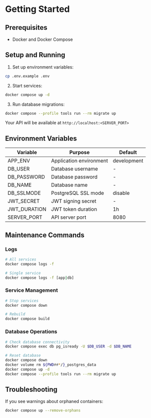 # Getting Started

## Prerequisites

- Docker and Docker Compose

## Setup and Running

1. Set up environment variables:

```bash
cp .env.example .env
```

2. Start services:

```bash
docker compose up -d
```

3. Run database migrations:

```bash
docker compose --profile tools run --rm migrate up
```

Your API will be available at `http://localhost:<SERVER_PORT>`

## Environment Variables

| Variable     | Purpose                 | Default     |
| ------------ | ----------------------- | ----------- |
| APP_ENV      | Application environment | development |
| DB_USER      | Database username       | -           |
| DB_PASSWORD  | Database password       | -           |
| DB_NAME      | Database name           | -           |
| DB_SSLMODE   | PostgreSQL SSL mode     | disable     |
| JWT_SECRET   | JWT signing secret      | -           |
| JWT_DURATION | JWT token duration      | 1h          |
| SERVER_PORT  | API server port         | 8080        |

## Maintenance Commands

### Logs

```bash
# All services
docker compose logs -f

# Single service
docker compose logs -f [app|db]
```

### Service Management

```bash
# Stop services
docker compose down

# Rebuild
docker compose build
```

### Database Operations

```bash
# Check database connectivity
docker compose exec db pg_isready -U $DB_USER -d $DB_NAME

# Reset database
docker compose down
docker volume rm ${PWD##*/}_postgres_data
docker compose up -d
docker compose --profile tools run --rm migrate up
```

## Troubleshooting

If you see warnings about orphaned containers:

```bash
docker compose up --remove-orphans
```
